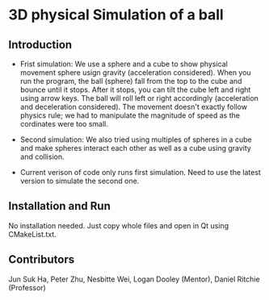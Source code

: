# 3D physical Simulation of a ball  

## Introduction  

+ Frist simulation: We use a sphere and a cube to show physical movement sphere usign gravity (acceleration considered). When you run the program, the ball (sphere) fall from the top to the cube and bounce until it stops. After it stops, you can tilt the cube left and right using arrow keys. The ball will roll left or right accordingly (acceleration and deceleration considered). The movement doesn't exactly follow physics rule; we had to manipulate the magnitude of speed as the cordinates were too small.

+ Second simulation: We also tried using multiples of spheres in a cube and make spheres interact each other as well as a cube using gravity and collision.

+ Current verison of code only runs first simulation. Need to use the latest version to simulate the second one.

## Installation and Run  
No installation needed. Just copy whole files and open in Qt using CMakeList.txt.

## Contributors
Jun Suk Ha, Peter Zhu, Nesbitte Wei, Logan Dooley (Mentor), Daniel Ritchie (Professor)
